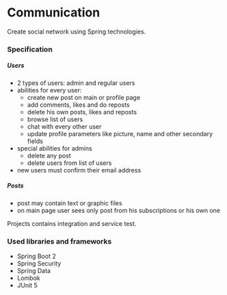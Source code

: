 Communication
===============================

Create social network using Spring technologies.

### Specification

##### Users
- 2 types of users: admin and regular users
- abilities for every user:
   - create new post on main or profile page
   - add comments, likes and do reposts
   - delete his own posts, likes and reposts
   - browse list of users
   - chat with every other user 
   - update profile parameters like picture, name and other secondary fields
- special abilities for admins
   - delete any post
   - delete users from list of users
- new users must confirm their email address

##### Posts
- post may contain text or graphic files
- on main page user sees only post from his subscriptions or his own one

Projects contains integration and service test.

### Used libraries and frameworks
- Spring Boot 2
- Spring Security
- Spring Data
- Lombok
- JUnit 5
